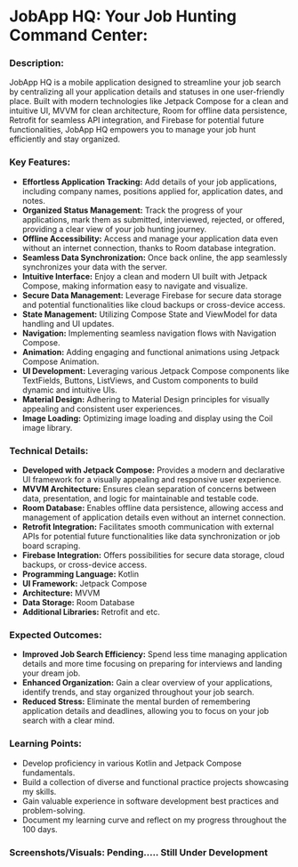 # JobApp HQ: Your Job Hunting Command Center:

### Description:

JobApp HQ is a mobile application designed to streamline your job search by centralizing all your application details and statuses in one user-friendly place. Built with modern technologies like Jetpack Compose for a clean and intuitive UI, MVVM for clean architecture, Room for offline data persistence, Retrofit for seamless API integration, and Firebase for potential future functionalities, JobApp HQ empowers you to manage your job hunt efficiently and stay organized.

### Key Features:

- **Effortless Application Tracking:** Add details of your job applications, including company names, positions applied for, application dates, and notes.
- **Organized Status Management:** Track the progress of your applications, mark them as submitted, interviewed, rejected, or offered, providing a clear view of your job hunting journey.
- **Offline Accessibility:** Access and manage your application data even without an internet connection, thanks to Room database integration.
- **Seamless Data Synchronization:** Once back online, the app seamlessly synchronizes your data with the server.
- **Intuitive Interface:** Enjoy a clean and modern UI built with Jetpack Compose, making information easy to navigate and visualize.
- **Secure Data Management:** Leverage Firebase for secure data storage and potential functionalities like cloud backups or cross-device access.
- **State Management:** Utilizing Compose State and ViewModel for data handling and UI updates.
- **Navigation:** Implementing seamless navigation flows with Navigation Compose.
- **Animation:** Adding engaging and functional animations using Jetpack Compose Animation.
- **UI Development:** Leveraging various Jetpack Compose components like TextFields, Buttons, ListViews, and Custom components to build dynamic and intuitive UIs.
- **Material Design:** Adhering to Material Design principles for visually appealing and consistent user experiences.
- **Image Loading:** Optimizing image loading and display using the Coil image library.

### Technical Details:

- **Developed with Jetpack Compose:** Provides a modern and declarative UI framework for a visually appealing and responsive user experience.
- **MVVM Architecture:** Ensures clean separation of concerns between data, presentation, and logic for maintainable and testable code.
- **Room Database:** Enables offline data persistence, allowing access and management of application details even without an internet connection.
- **Retrofit Integration:** Facilitates smooth communication with external APIs for potential future functionalities like data synchronization or job board scraping.
- **Firebase Integration:** Offers possibilities for secure data storage, cloud backups, or cross-device access.
- **Programming Language:** Kotlin
- **UI Framework:** Jetpack Compose
- **Architecture:** MVVM
- **Data Storage:** Room Database
- **Additional Libraries:** Retrofit and etc. 

### Expected Outcomes:

- **Improved Job Search Efficiency:** Spend less time managing application details and more time focusing on preparing for interviews and landing your dream job.
- **Enhanced Organization:** Gain a clear overview of your applications, identify trends, and stay organized throughout your job search.
- **Reduced Stress:** Eliminate the mental burden of remembering application details and deadlines, allowing you to focus on your job search with a clear mind.

### Learning Points:

- Develop proficiency in various Kotlin and Jetpack Compose fundamentals.
- Build a collection of diverse and functional practice projects showcasing my skills.
- Gain valuable experience in software development best practices and problem-solving.
- Document my learning curve and reflect on my progress throughout the 100 days.

### Screenshots/Visuals: Pending..... Still Under Development

<!--
<p align="center">
<img src="app/src/main/res/drawable/text_field_screenshot.png" width="220" height="400">&nbsp;&nbsp;
<img src="app/src/main/res/drawable/google_button_login.gif" width="220" height="400" >&nbsp;&nbsp;
<img src="app/src/main/res/drawable/coil.gif" width="220" height="400" >
</p>

<div align="center"><video src="https://github.com/Shahnawazk7944/Android_JetPack_Compose_Practice_Projects/assets/74444644/fbd31533-233b-4a57-96d7-9310a8f14d34" height="400" ></video></div>
-->





